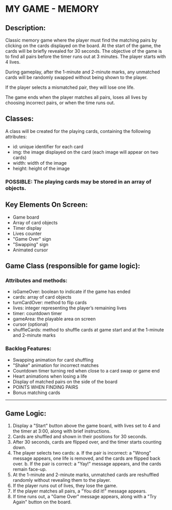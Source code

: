 # MY GAME - MEMORY

## Description:

Classic memory game where the player must find the matching pairs by clicking on the cards displayed on the board. At the start of the game, the cards will be briefly revealed for 30 seconds. The objective of the game is to find all pairs before the timer runs out at 3 minutes. The player starts with 4 lives.

During gameplay, after the 1-minute and 2-minute marks, any unmatched cards will be randomly swapped without being shown to the player.

If the player selects a mismatched pair, they will lose one life.

The game ends when the player matches all pairs, loses all lives by choosing incorrect pairs, or when the time runs out.

## Classes:

A class will be created for the playing cards, containing the following attributes:

- id: unique identifier for each card
- img: the image displayed on the card (each image will appear on two cards)
- width: width of the image
- height: height of the image

### POSSIBLE: The playing cards may be stored in an array of objects.

## Key Elements On Screen:

- Game board
- Array of card objects
- Timer display
- Lives counter
- "Game Over" sign
- "Swapping" sign
- Animated cursor

## Game Class (responsible for game logic):

### Attributes and methods:
- isGameOver: boolean to indicate if the game has ended
- cards: array of card objects
- turnCardOver: method to flip cards
- lives: integer representing the player’s remaining lives
- timer: countdown timer
- gameArea: the playable area on screen
- cursor (optional)
- shuffleCards: method to shuffle cards at game start and at the 1-minute and 2-minute marks

### Backlog Features:

- Swapping animation for card shuffling
- "Shake" animation for incorrect matches
- Countdown timer turning red when close to a card swap or game end
- Heart animations when losing a life
- Display of matched pairs on the side of the board
- POINTS WHEN FINDING PAIRS
- Bonus matching cards

-----------------------------------------------

## Game Logic:

1) Display a "Start" button above the game board, with lives set to 4 and the timer at 3:00, along with brief instructions.
2) Cards are shuffled and shown in their positions for 30 seconds.
3) After 30 seconds, cards are flipped over, and the timer starts counting down.
4) The player selects two cards: a. If the pair is incorrect: a "Wrong" message appears, one life is removed, and the cards are flipped back over. b. If the pair is correct: a "Yay!" message appears, and the cards remain face-up.
5) At the 1-minute and 2-minute marks, unmatched cards are reshuffled randomly without revealing them to the player.
6) If the player runs out of lives, they lose the game.
7) If the player matches all pairs, a "You did it!" message appears.
8) If time runs out, a "Game Over" message appears, along with a "Try Again" button on the board.